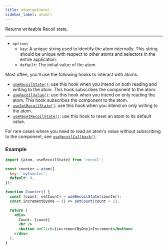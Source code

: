 ```yaml
---
title: atom(options)
sidebar_label: atom()
---
```


Returns writeable Recoil state.

---

- `options`
  - `key`: A unique string used to identify the atom internally. This string should be unique with respect to other atoms and selectors in the entire application.
  - `default`: The initial value of the atom.

Most often, you'll use the following hooks to interact with atoms:

- [`useRecoilState()`](/docs/api-reference/core/useRecoilState): use this hook when you intend on both reading and writing to the atom. This hook subscribes the component to the atom.
- [`useRecoilValue()`](/docs/api-reference/core/useRecoilValue): use this hook when you intend on only reading the atom. This hook subscribes the component to the atom.
- [`useSetRecoilState()`](/docs/api-reference/core/useSetRecoilState): use this hook when you intend on only writing to the atom.
- [`useResetRecoilState()`](/docs/api-reference/core/useResetRecoilState): use this hook to reset an atom to its default value.

For rare cases where you need to read an atom's value without subscribing to the component, see [`useRecoilCallback()`](/docs/api-reference/core/useRecoilCallback).

### Example

```jsx
import {atom, useRecoilState} from 'recoil';

const counter = atom({
  key: 'myCounter',
  default: 0,
});

function Counter() {
  const [count, setCount] = useRecoilState(counter);
  const incrementByOne = () => setCount(count + 1);

  return (
    <div>
      Count: {count}
      <br />
      <button onClick={incrementByOne}>Increment</button>
    </div>
  );
}
```
